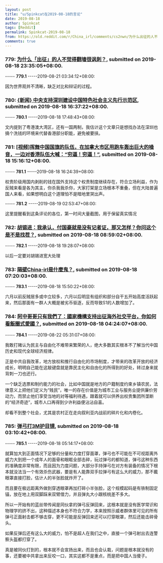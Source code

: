 ```yaml
---
layout: post
title: "u/Spinkcat在2019-08-18的言论"
date: 2019-08-18
author: Spinkcat
tags: [Reddit]
permalink: Spinkcat-2019-08-18
from: https://old.reddit.com/r/China_irl/comments/cs2nwn/为什么出征的人不觉得翻墙很讽刺/
comments: true
---
```


### 779: [为什么「出征」的人不觉得翻墙很讽刺？](https://old.reddit.com/r/China_irl/comments/cs2nwn/为什么出征的人不觉得翻墙很讽刺/), submitted on 2019-08-18 23:35:05+08:00.

----- __779.1__ -----2019-08-21 03:34:12+08:00:

因为世界观并不清晰，缺乏对比和辩证的过程。

### 780: [{新闻} 中央支持深圳建设中国特色社会主义先行示范区](https://old.reddit.com/r/saraba1st/comments/crysfo/新闻_中央支持深圳建设中国特色社会主义先行示范区/), submitted on 2019-08-18 16:37:22+08:00.

----- __780.1__ -----2019-08-18 17:48:43+08:00:

文内提到了粤港澳大湾区，还有一国两制，我估计这个文章只是想找办法在深圳也搞个洗钱的环境来代替香港部分职能，避免被要挟。

### 781: [[视频]挥舞中国国旗的队伍，在加拿大市区用跑车轰出巨大的噪音，一边对香港队伍大喊：“穷逼！穷逼！”](https://old.reddit.com/r/saraba1st/comments/cry7g2/视频挥舞中国国旗的队伍在加拿大市区用跑车轰出巨大的噪音一边对香港队伍大喊穷逼穷逼/), submitted on 2019-08-18 15:16:12+08:00.

----- __781.1__ -----2019-08-18 16:24:39+08:00:

权贵阶级用国内剥削的钱在国外支持这个权贵制度继续存在，符合立场利益，作为反贼来看是各为其主，你杀我我杀你，大家打架是立场根本不重叠，但在大陆普遍国人来看，如果想明白这个道理怕不是暗地里哭出声。

----- __781.2__ -----2019-08-19 02:53:47+08:00:

这里提醒看到这条评论的各位，第一时间大量截图，用于保留真实情况

### 782: [胡锡进：我承认，付国豪就是没有记者证，那又怎样？你问这个是不是找茬？](https://old.reddit.com/r/saraba1st/comments/crunt8/胡锡进我承认付国豪就是没有记者证那又怎样你问这个是不是找茬/), submitted on 2019-08-18 08:59:02+08:00.

----- __782.1__ -----2019-08-18 19:28:07+08:00:

以后一定要对胡锡进宽大处理

### 783: [隔壁China-irl是什麼鬼？](https://old.reddit.com/r/saraba1st/comments/crtk3j/隔壁chinairl是什麼鬼/), submitted on 2019-08-18 07:20:03+08:00.

----- __783.1__ -----2019-08-18 15:50:22+08:00:

六月以前反贼居多或中立较多，六月以后明显有组织和部分自干五开始高度活跃起来，然后那面有一群人大概是被劣币驱逐，反而导致S1的人数增加了。

### 784: [阿中哥哥只有我們了：國家機構支持出征海外社交平台，你如何看飯圈式愛國？](https://old.reddit.com/r/China_irl/comments/crrfb9/阿中哥哥只有我們了國家機構支持出征海外社交平台你如何看飯圈式愛國/), submitted on 2019-08-18 04:24:07+08:00.

----- __784.1__ -----2019-08-22 05:31:07+08:00:

我敢打赌认为民主与自由化不难带来繁荣的人，绝大多数其实根本不了解当代中国历史和现代全球经济规律。

正是中共自我改革，地方放权和推行自由化的市场制度，才带来的改革开放的经济成长，明明自己能在这敲键盘就是靠民主化和自由化的所得到的好处，转过身来就背刺一刀也还行。

一个缺乏选票和制约能力的社会，比如中国就是地方的户籍制度约束乡镇农民，法律意义上把他们定义为“贱民”，唯一的存在价值是为城市工业与服务业提供廉价劳动力，而禁止他们享受当地的对等福利待遇，跟着就可以供养出权贵集团所垄断的“经济奇迹”，城市人口再得到少许利益便沾沾自喜。

却看不到整个社会，尤其是农村正在走向叙利亚内战前的碎片化和内卷化。

### 785: [弹弓打3M护目镜](https://old.reddit.com/r/saraba1st/comments/crqhsg/弹弓打3m护目镜/), submitted on 2019-08-18 03:10:42+08:00.

----- __785.1__ -----2019-08-18 05:14:17+08:00:

就算加大到正面情况下足够的分量和力度打穿面罩，弹弓也不可能在不可视距离外威力大到把一个成年人的面骨和眼眶全部击碎，玩过弹弓的都知道，弹弓这种东西的准确度非常有限，而且因为力度问题，大部分手持弹弓在对方有装备的情况下根本就没法当一个有效杀伤武器，要是有人能靠双手拉弹弓有这么大的威力，那不戴眼罩直接打脸，估计人的半张脸就炸开了。

而且要在极远距离外做到穿透眼罩再加打碎小半张脸，这个规模起码是有铁制固定锚，放在地上用双脚踩来双臂借力，并且弹丸大小跟核桃差不多大。

所以一开始有的蓝丝带传闻是同伙拿的弹弓反弹回来，这根本就是没有医学常识和物理学的挤不出，这种描述本身也不符合力学，本来按照示威者群体里可见的所有弹弓正面射击都不够击穿，更不可能是反弹回来还可以打穿眼罩，然后还能击碎骨头。

如果反弹后还有这么大的威力，怕不是超人在我们之中，直接一个弹弓射出去连警察头盔都打穿了。

真是被同伙打到的，根本就不会宣扬出来，而且也会认栽，问题是根本就没有的事，还要被中共拿出来反咬一口，其实这都不是重点，而是把中国人当傻子。

